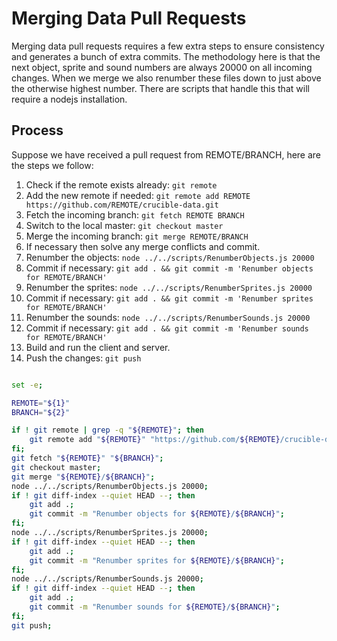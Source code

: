# Merging Data Pull Requests

Merging data pull requests requires a few extra steps to ensure consistency and generates a bunch of extra commits. The methodology here is that the next object, sprite and sound numbers are always 20000 on all incoming changes. When we merge we also renumber these files down to just above the otherwise highest number. There are scripts that handle this that will require a nodejs installation.

## Process

Suppose we have received a pull request from REMOTE/BRANCH, here are the steps we follow:

1. Check if the remote exists already: `git remote`
2. Add the new remote if needed: `git remote add REMOTE https://github.com/REMOTE/crucible-data.git`
3. Fetch the incoming branch: `git fetch REMOTE BRANCH`
4. Switch to the local master: `git checkout master`
5. Merge the incoming branch: `git merge REMOTE/BRANCH`
6. If necessary then solve any merge conflicts and commit.
7. Renumber the objects: `node ../../scripts/RenumberObjects.js 20000`
8. Commit if necessary: `git add . && git commit -m 'Renumber objects for REMOTE/BRANCH'`
9. Renumber the sprites: `node ../../scripts/RenumberSprites.js 20000`
10. Commit if necessary: `git add . && git commit -m 'Renumber sprites for REMOTE/BRANCH'`
11. Renumber the sounds: `node ../../scripts/RenumberSounds.js 20000`
12. Commit if necessary: `git add . && git commit -m 'Renumber sounds for REMOTE/BRANCH'`
13. Build and run the client and server.
14. Push the changes: `git push`


```bash

set -e;

REMOTE="${1}"
BRANCH="${2}"

if ! git remote | grep -q "${REMOTE}"; then
    git remote add "${REMOTE}" "https://github.com/${REMOTE}/crucible-data.git";
fi;
git fetch "${REMOTE}" "${BRANCH}";
git checkout master;
git merge "${REMOTE}/${BRANCH}";
node ../../scripts/RenumberObjects.js 20000;
if ! git diff-index --quiet HEAD --; then
    git add .;
    git commit -m "Renumber objects for ${REMOTE}/${BRANCH}";
fi;
node ../../scripts/RenumberSprites.js 20000;
if ! git diff-index --quiet HEAD --; then
    git add .;
    git commit -m "Renumber sprites for ${REMOTE}/${BRANCH}";
fi;
node ../../scripts/RenumberSounds.js 20000;
if ! git diff-index --quiet HEAD --; then
    git add .;
    git commit -m "Renumber sounds for ${REMOTE}/${BRANCH}";
fi;
git push;

```